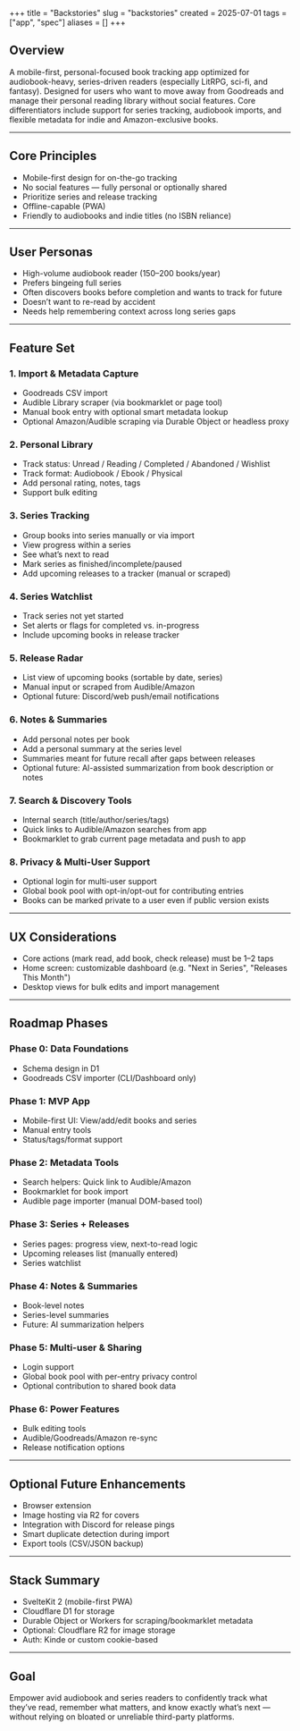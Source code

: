+++
title = "Backstories"
slug = "backstories"
created = 2025-07-01
tags = ["app", "spec"]
aliases = []
+++

## Overview
A mobile-first, personal-focused book tracking app optimized for audiobook-heavy, series-driven readers (especially LitRPG, sci-fi, and fantasy). Designed for users who want to move away from Goodreads and manage their personal reading library without social features. Core differentiators include support for series tracking, audiobook imports, and flexible metadata for indie and Amazon-exclusive books.

---

## Core Principles
- Mobile-first design for on-the-go tracking  
- No social features — fully personal or optionally shared  
- Prioritize series and release tracking  
- Offline-capable (PWA)  
- Friendly to audiobooks and indie titles (no ISBN reliance)

---

## User Personas
- High-volume audiobook reader (150–200 books/year)  
- Prefers bingeing full series  
- Often discovers books before completion and wants to track for future  
- Doesn’t want to re-read by accident  
- Needs help remembering context across long series gaps

---

## Feature Set

### 1. Import & Metadata Capture
- Goodreads CSV import  
- Audible Library scraper (via bookmarklet or page tool)  
- Manual book entry with optional smart metadata lookup  
- Optional Amazon/Audible scraping via Durable Object or headless proxy  

### 2. Personal Library
- Track status: Unread / Reading / Completed / Abandoned / Wishlist  
- Track format: Audiobook / Ebook / Physical  
- Add personal rating, notes, tags  
- Support bulk editing  

### 3. Series Tracking
- Group books into series manually or via import  
- View progress within a series  
- See what’s next to read  
- Mark series as finished/incomplete/paused  
- Add upcoming releases to a tracker (manual or scraped)  

### 4. Series Watchlist
- Track series not yet started  
- Set alerts or flags for completed vs. in-progress  
- Include upcoming books in release tracker  

### 5. Release Radar
- List view of upcoming books (sortable by date, series)  
- Manual input or scraped from Audible/Amazon  
- Optional future: Discord/web push/email notifications  

### 6. Notes & Summaries
- Add personal notes per book  
- Add a personal summary at the series level  
- Summaries meant for future recall after gaps between releases  
- Optional future: AI-assisted summarization from book description or notes  

### 7. Search & Discovery Tools
- Internal search (title/author/series/tags)  
- Quick links to Audible/Amazon searches from app  
- Bookmarklet to grab current page metadata and push to app  

### 8. Privacy & Multi-User Support
- Optional login for multi-user support  
- Global book pool with opt-in/opt-out for contributing entries  
- Books can be marked private to a user even if public version exists  

---

## UX Considerations
- Core actions (mark read, add book, check release) must be 1–2 taps  
- Home screen: customizable dashboard (e.g. "Next in Series", "Releases This Month")  
- Desktop views for bulk edits and import management  

---

## Roadmap Phases

### Phase 0: Data Foundations
- Schema design in D1  
- Goodreads CSV importer (CLI/Dashboard only)  

### Phase 1: MVP App
- Mobile-first UI: View/add/edit books and series  
- Manual entry tools  
- Status/tags/format support  

### Phase 2: Metadata Tools
- Search helpers: Quick link to Audible/Amazon  
- Bookmarklet for book import  
- Audible page importer (manual DOM-based tool)  

### Phase 3: Series + Releases
- Series pages: progress view, next-to-read logic  
- Upcoming releases list (manually entered)  
- Series watchlist  

### Phase 4: Notes & Summaries
- Book-level notes  
- Series-level summaries  
- Future: AI summarization helpers  

### Phase 5: Multi-user & Sharing
- Login support  
- Global book pool with per-entry privacy control  
- Optional contribution to shared book data  

### Phase 6: Power Features
- Bulk editing tools  
- Audible/Goodreads/Amazon re-sync  
- Release notification options  

---

## Optional Future Enhancements
- Browser extension  
- Image hosting via R2 for covers  
- Integration with Discord for release pings  
- Smart duplicate detection during import  
- Export tools (CSV/JSON backup)  

---

## Stack Summary
- SvelteKit 2 (mobile-first PWA)  
- Cloudflare D1 for storage  
- Durable Object or Workers for scraping/bookmarklet metadata  
- Optional: Cloudflare R2 for image storage  
- Auth: Kinde or custom cookie-based  

---

## Goal
Empower avid audiobook and series readers to confidently track what they’ve read, remember what matters, and know exactly what’s next — without relying on bloated or unreliable third-party platforms.


